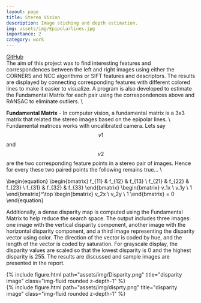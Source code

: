 ```yaml
---
layout: page
title: Stereo Vision
description: Image stiching and depth estimation.
img: assets/img/Epipolarlines.jpg
importance: 2
category: work
---
```


<a href="https://github.com/yashmewada9618/Sterreo-Vision">GitHub</a> \
The aim of this project was to find interesting features and correspondences between the left and right images using either the CORNERS and NCC algorithms or SIFT features and descriptors. The results are displayed by connecting corresponding features with different colored lines to make it easier to visualize. A program is also developed to estimate the Fundamental Matrix for each pair using the correspondences above and RANSAC to eliminate outliers. \

**Fundamental Matrix** - In computer vision, a fundamental matrix is a 3x3 matrix that related the stereo images based on the epipolar lines. \ Fundamental matrices works with uncalibrated camera. Lets say $$v1$$ and $$v2$$ are the two corresponding feature points in a stereo pair of images. Hence for every these two paired points the following remains true... \

\begin{equation}
    \begin{bmatrix} f_{11} & f_{12} & f_{13} \\ f_{21} & f_{22} & f_{23} \\ f_{31} & f_{32} & f_{33} \end{bmatrix} \begin{bmatrix} v_1x \\ v_1y \\ 1 \end{bmatrix}^\top \begin{bmatrix} v_2x \\ v_2y \\
    1 \end{bmatrix} = 0
\end{equation} 

Additionally, a dense disparity map is computed using the Fundamental Matrix to help reduce the search space. The output includes three images: one image with the vertical disparity component, another image with the horizontal disparity component, and a third image representing the disparity vector using color. The direction of the vector is coded by hue, and the length of the vector is coded by saturation. For grayscale display, the disparity values are scaled so that the lowest disparity is 0 and the highest disparity is 255. The results are discussed and sample images are presented in the report.

<div class="row">
    <div class="col-sm mt-3 mt-md-0">
        {% include figure.html path="assets/img/Disparity.png" title="disparity image" class="img-fluid rounded z-depth-1" %}
    </div>
    <div class="col-sm mt-3 mt-md-0">
        {% include figure.html path="assets/img/disprty.png" title="disparity image" class="img-fluid rounded z-depth-1" %}
    </div>
</div>